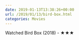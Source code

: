 ```yaml
---
date: 2019-01-13T13:38:26+00:00
url: /2019/01/13/bird-box.html
categories: Movies
---
```

Watched Bird Box (2018) - ★★★




